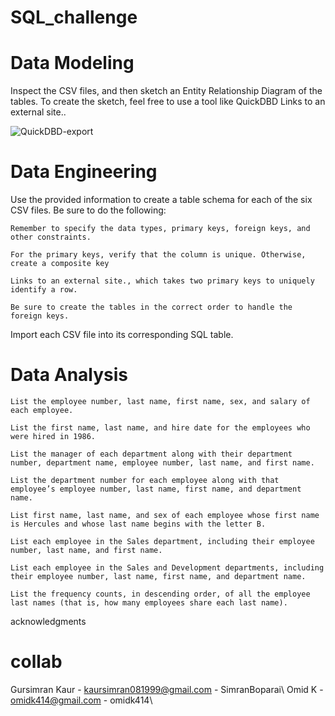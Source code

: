 # SQL_challenge 

# Data Modeling 
Inspect the CSV files, and then sketch an Entity Relationship Diagram of the tables. To create the sketch, feel free to use a tool like QuickDBD Links to an external site..  

![QuickDBD-export](https://github.com/Ewall24/SQL_challenge/assets/169427207/0dc452e0-7eb3-4a2d-87ae-e05dc8192f3f)


# Data Engineering 
Use the provided information to create a table schema for each of the six CSV files. Be sure to do the following:

    Remember to specify the data types, primary keys, foreign keys, and other constraints.

    For the primary keys, verify that the column is unique. Otherwise, create a composite key 

    Links to an external site., which takes two primary keys to uniquely identify a row.

    Be sure to create the tables in the correct order to handle the foreign keys.

Import each CSV file into its corresponding SQL table. 

# Data Analysis 


    List the employee number, last name, first name, sex, and salary of each employee.

    List the first name, last name, and hire date for the employees who were hired in 1986.

    List the manager of each department along with their department number, department name, employee number, last name, and first name.

    List the department number for each employee along with that employee’s employee number, last name, first name, and department name.

    List first name, last name, and sex of each employee whose first name is Hercules and whose last name begins with the letter B.

    List each employee in the Sales department, including their employee number, last name, and first name.

    List each employee in the Sales and Development departments, including their employee number, last name, first name, and department name.

    List the frequency counts, in descending order, of all the employee last names (that is, how many employees share each last name).

acknowledgments  
# collab 

Gursimran Kaur - kaursimran081999@gmail.com - SimranBoparai\ 
Omid   K        - omidk414@gmail.com         - omidk414\
